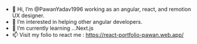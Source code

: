 - 👋 Hi, I’m @PawanYadav1996 working as an angular, react, and remotion UX designer.
- 👀 I’m interested in helping other angular developers.
- 🌱 I’m currently learning ...Next.js
- 📫 Visit my folio to react me : https://react-portfolio-pawan.web.app/

<!---
PawanYadav1996/PawanYadav1996 is a ✨ special ✨ repository because its `README.md` (this file) appears on your GitHub profile.
You can click the Preview link to take a look at your changes.
--->
